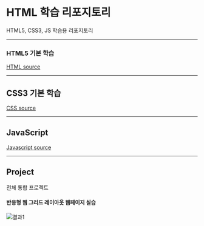 # HTML 학습 리포지토리
HTML5, CSS3, JS 학습용 리포지토리 

-------------------------------

### HTML5 기본 학습
[HTML source](https://github.com/BlancBunny/StudyHtml/tree/main/01_HTML)

-------------------------------

## CSS3 기본 학습
[CSS source](https://github.com/BlancBunny/StudyHtml/tree/main/02_CSS)

-------------------------------

## JavaScript
[Javascript source](https://github.com/BlancBunny/StudyHtml/tree/main/03_JavaScript)


-------------------------------

## Project
전체 통합 프로젝트

#### 반응형 웹 그리드 레이아웃 웹페이지 실습 
![결과1]()
